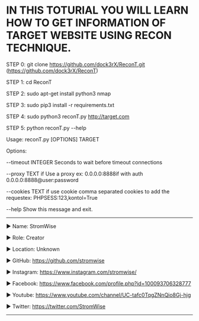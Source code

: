 # IN THIS TOTURIAL YOU WILL LEARN HOW TO GET INFORMATION OF TARGET WEBSITE USING RECON TECHNIQUE.



STEP 0:  git clone https://github.com/dock3rX/ReconT.git (https://github.com/dock3rX/ReconT)

STEP 1:  cd ReconT

STEP 2:  sudo apt-get install python3 nmap

STEP 3:  sudo pip3 install -r requirements.txt

STEP 4:  sudo python3 reconT.py http://target.com

STEP 5:  python reconT.py --help

Usage: reconT.py [OPTIONS] TARGET

Options:

--timeout INTEGER  Seconds to wait before timeout connections

--proxy TEXT       if Use a proxy ex: 0.0.0.0:8888if with auth
                     0.0.0.0:8888@user:password

--cookies TEXT     if use cookie comma separated cookies to add the
                     requestex: PHPSESS:123,kontol=True

--help             Show this message and exit.







____________________________________________________________________________________________________________________________________________
▶ Name: StromWise

▶ Role: Creator

▶ Location: Unknown

▶ GitHub: https://github.com/stromwise 

▶ Instagram: https://www.instagram.com/stromwise/ 

▶ Facebook: https://www.facebook.com/profile.php?id=100093706328777

▶ Youtube: https://www.youtube.com/channel/UC-tafc0TqgZNnQio8Gj-hjg 

▶ Twitter: https://twitter.com/StromWise 
____________________________________________________________________________________________________________________________________________


